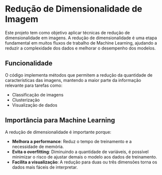 # Redução de Dimensionalidade de Imagem

Este projeto tem como objetivo aplicar técnicas de redução de dimensionalidade em imagens. A redução de dimensionalidade é uma etapa fundamental em muitos fluxos de trabalho de Machine Learning, ajudando a reduzir a complexidade dos dados e melhorar o desempenho dos modelos.

## Funcionalidade

O código implementa métodos que permitem a redução da quantidade de características das imagens, mantendo a maior parte da informação relevante para tarefas como:

- Classificação de imagens
- Clusterização
- Visualização de dados

## Importância para Machine Learning

A redução de dimensionalidade é importante porque:

- **Melhora a performance**: Reduz o tempo de treinamento e a necessidade de memória.
- **Evita o overfitting**: Diminuindo a quantidade de variáveis, é possível minimizar o risco de ajustar demais o modelo aos dados de treinamento.
- **Facilita a visualização**: A redução para duas ou três dimensões torna os dados mais fáceis de interpretar.
